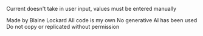 Current doesn't take in user input, values must be entered manually



Made by Blaine Lockard
All code is my own
No generative AI has been used
Do not copy or replicated without permission